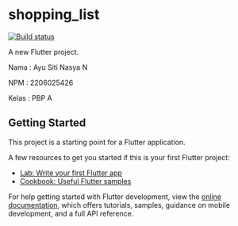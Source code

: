 # shopping_list

[![Build status](https://build.appcenter.ms/v0.1/apps/0fdf4d82-37fe-4b88-9d5a-16c572fb8e8e/branches/master/badge)](https://appcenter.ms)

A new Flutter project.

Nama    : Ayu Siti Nasya N

NPM     : 2206025426

Kelas   : PBP A

## Getting Started

This project is a starting point for a Flutter application.

A few resources to get you started if this is your first Flutter project:

- [Lab: Write your first Flutter app](https://docs.flutter.dev/get-started/codelab)
- [Cookbook: Useful Flutter samples](https://docs.flutter.dev/cookbook)

For help getting started with Flutter development, view the
[online documentation](https://docs.flutter.dev/), which offers tutorials,
samples, guidance on mobile development, and a full API reference.
